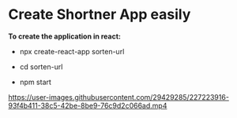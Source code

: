 # **Create Shortner App easily**
**To create the application in react:**

- npx create-react-app sorten-url

- cd sorten-url

- npm start

https://user-images.githubusercontent.com/29429285/227223916-93f4b411-38c5-42be-8be9-76c9d2c066ad.mp4